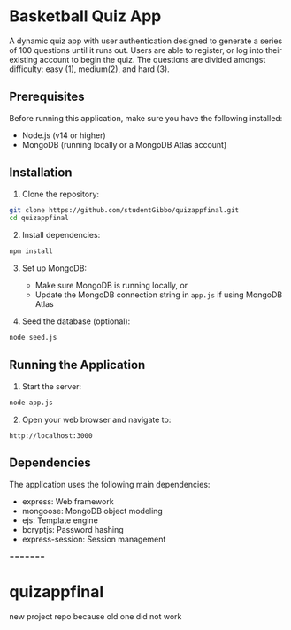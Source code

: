 # Basketball Quiz App
A dynamic quiz app with user authentication designed to generate a series of 100 questions until it runs out. Users are able to register, or log into their existing account to begin the quiz. The questions are divided amongst difficulty: easy (1), medium(2), and hard (3).

## Prerequisites
Before running this application, make sure you have the following installed:
- Node.js (v14 or higher)
- MongoDB (running locally or a MongoDB Atlas account)

## Installation

1. Clone the repository:
```bash
git clone https://github.com/studentGibbo/quizappfinal.git
cd quizappfinal
```

2. Install dependencies:
```bash
npm install
```

3. Set up MongoDB:
   - Make sure MongoDB is running locally, or
   - Update the MongoDB connection string in `app.js` if using MongoDB Atlas

4. Seed the database (optional):
```bash
node seed.js
```

## Running the Application

1. Start the server:
```bash
node app.js
```

2. Open your web browser and navigate to:
```
http://localhost:3000
```

## Dependencies
The application uses the following main dependencies:
- express: Web framework
- mongoose: MongoDB object modeling
- ejs: Template engine
- bcryptjs: Password hashing
- express-session: Session management

=======
# quizappfinal
new project repo because old one did not work

